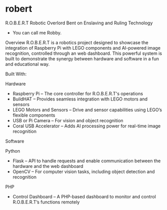# robert
R.O.B.E.R.T
Robotic Overlord Bent on Enslaving and Ruling Technology
- You can call me Robby.

Overview
R.O.B.E.R.T is a robotics project designed to showcase the integration of Raspberry Pi with LEGO components and AI-powered image recognition, controlled through an web dashboard. This powerful system is built to demonstrate the synergy between hardware and software in a fun and educational way.

Built With:

Hardware

- Raspberry Pi – The core controller for R.O.B.E.R.T's operations
- BuildHAT – Provides seamless integration with LEGO motors and sensors
- LEGO Motors and Sensors – Drive and sensor capabilities using LEGO’s flexible components
- USB or Pi Camera – For vision and object recognition
- Coral USB Accelerator – Adds AI processing power for real-time image recognition
  
Software

Python
- Flask – API to handle requests and enable communication between the hardware and the web dashboard
- OpenCV – For computer vision tasks, including object detection and recognition

PHP
- Control Dashboard – A PHP-based dashboard to monitor and control R.O.B.E.R.T’s functions remotely

